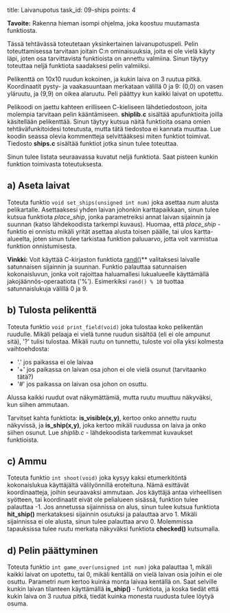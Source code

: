 title: Laivanupotus
task_id: 09-ships
points: 4


**Tavoite:** Rakenna hieman isompi ohjelma, joka koostuu muutamasta
  funktiosta.

Tässä tehtävässä toteutetaan yksinkertainen laivanupotuspeli. Pelin
toteuttamisessa tarvitaan joitain C:n ominaisuuksia, joita ei ole
vielä käyty läpi, joten osa tarvittavista funktioista on annettu
valmiina. Sinun täytyy toteuttaa neljä funktiota saadaksesi pelin
valmiiksi.

Pelikenttä on 10x10 ruudun kokoinen, ja kukin laiva on 3 ruutua
pitkä. Koordinaatit pysty- ja vaakasuuntaan merkataan välillä 0 ja 9:
(0,0) on vasen yläruutu, ja (9,9) on oikea alaruutu. Peli päättyy kun
kaikki laivat on upotettu.

Pelikoodi on jaettu kahteen erilliseen C-kieliseen lähdetiedostoon,
joita molempia tarvitaan pelin kääntämiseen. **shiplib.c** sisältää
apufunktioita joilla käsitellään pelikenttää. Sinun täytyy kutsua
näitä funktioita osana omien tehtäväfunkitoidesi toteutusta, mutta
tätä tiedostoa ei kannata muuttaa. Lue koodin seassa olevia
kommentteja selvittääksesi miten funktiot toimivat. Tiedosto
**ships.c** sisältää funktiot jotka sinun tulee toteuttaa.

Sinun tulee listata seuraavassa kuvatut neljä funktiota. Saat pisteen
kunkin funktion toimivasta toteutuksesta.


a) Aseta laivat
---------------

Toteuta funktio `void set_ships(unsigned int num)` joka asettaa *num*
alusta pelikartalle. Asettaaksesi yhden laivan johonkin
karttapaikkaan, sinun tulee kutsua funktiota *place_ship*, jonka
parametreiksi annat laivan sijainnin ja suunnan (katso lähdekoodista
tarkempi kuvaus). Huomaa, että *place_ship* - funktio ei onnistu
mikäli yrität asettaa alusta toisen päälle, tai ulos kartta-alueelta,
joten sinun tulee tarkistaa funktion paluuarvo, jotta voit varmistua
funktion onnistumisesta.

**Vinkki:** Voit käyttää C-kirjaston funktiota
[rand()](http://linux.die.net/man/3/rand)** valitaksesi laivalle
satunnaisen sijainnin ja suunnan. Funktio palauttaa satunnaisen
kokonaisluvun, jonka voit rajoittaa haluamallesi lukualueelle
käyttämällä jakojäännös-operaatiota ('%'). Esimerkiksi `rand() % 10`
tuottaa satunnaislukuja välillä 0 ja 9.


b) Tulosta pelikenttä
---------------------

Toteuta funktio `void print_field(void)` joka tulostaa koko pelikentän
ruudulle. Mikäli pelaaja ei vielä tunne ruudun sisältöä (eli ei ole
ampunut sitä), '?' tulisi tulostaa. Mikäli ruutu on tunnettu, tuloste
voi olla yksi kolmesta vaihtoehdosta:

  * '.' jos paikassa ei ole laivaa
  * '+' jos paikassa on laivan osa johon ei ole vielä osunut (tarvitaanko
  tätä?)
  * '#' jos paikassa on laivan osa johon on osuttu.

Alussa kaikki ruudut ovat näkymättämiä, mutta ruutu muuttuu näkyväksi,
kun siihen ammutaan.

Tarvitset kahta funktiota: **is_visible(x,y)**, kertoo onko annettu
ruutu näkyvissä, ja **is_ship(x,y)**, joka kertoo mikäli ruudussa on
laiva ja onko siihen osunut. Lue *shiplib.c* - lähdekoodista tarkemmat
kuvaukset funktioista.


c) Ammu
-------

Toteuta funktio `int shoot(void)` joka kysyy kaksi etumerkitöntä
kokonaislukua käyttäjältä välilyönnillä eroteltuna. Nämä esittävät
koordinaatteja, joihin seuraavaksi ammutaan. Jos käyttäjä antaa
virheellisen syötteen, tai koordinaatit eivät ole pelialueen sisässä,
funktion tulee palauttaa -1. Jos annetussa sijainnissa on alus,
sinun tulee kutsua funktiota **hit_ship()** merkataksesi sijainnin
osutuksi ja palauttaa arvo 1. Mikäli sijainnissa ei ole alusta, sinun
tulee palauttaa arvo 0. Molemmissa tapauksissa tulee ruutu merkata näkyväksi
funktiota **checked()** kutsumalla.


d) Pelin päättyminen
--------------------

Toteuta funktio `int game_over(unsigned int num)` joka palauttaa 1,
mikäli kaikki laivat on upotettu, tai 0, mikäli kentällä on vielä
laivan osia joihin ei ole osuttu. Parametri *num* kertoo kuinka monta
laivaa kentällä on. Saat selville kunkin laivan
tilanteen käyttämällä **is_ship()** - funktiota, ja koska tiedät että
kukin laiva on 3 ruutua pitkä, tiedät kuinka monesta ruudusta tulee
löytyä osuma.
